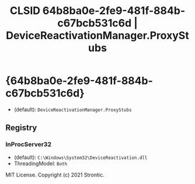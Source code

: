 ﻿---
title: "CLSID 64b8ba0e-2fe9-481f-884b-c67bcb531c6d | DeviceReactivationManager.ProxyStubs"
excerpt: What is COM-Object CLSID 64b8ba0e-2fe9-481f-884b-c67bcb531c6d?
---

# {64b8ba0e-2fe9-481f-884b-c67bcb531c6d}

* (default): `DeviceReactivationManager.ProxyStubs`

## Registry


### InProcServer32

* (default): `C:\Windows\System32\DeviceReactivation.dll`
* ThreadingModel: `Both`

MIT License. Copyright (c) 2021 Strontic.


